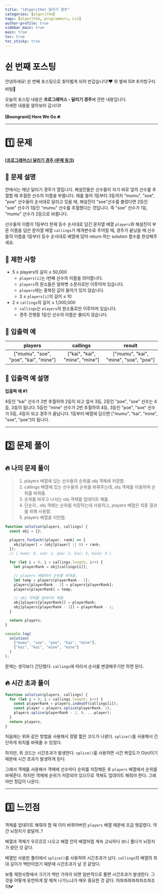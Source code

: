 ```yaml
---
title: "[Algorithm] 달리기 경주"
categories: [algorithm]
tags: [algorithm, programmers, Lv1]
author-profile: true
sidebar_main: true
main: true
toc: true
toc_sticky: true
---
```


# 쉰 번째 포스팅

안녕하세요! 쉰 번째 포스팅으로 찾아뵙게 되어 반갑습니다!♥ 와 벌써 50❗️ 추카방구티비털💜

오늘의 포스팅 내용은 **프로그래머스 - 달리기 경주**에 관한 내용입니다. <br/>
자세한 내용을 알아보러 갑시다❗️

**[Boongranii] Here We Go 🔥**

---

# 1️⃣ 문제

[**[프로그래머스] 달리기 경주 (문제 링크)**](https://school.programmers.co.kr/learn/courses/30/lessons/178871)

## 💨 **문제 설명**

얀에서는 매년 달리기 경주가 열립니다. 해설진들은 선수들이 자기 바로 앞의 선수를 추월할 때 추월한 선수의 이름을 부릅니다. 예를 들어 1등부터 3등까지 "mumu", "soe", "poe" 선수들이 순서대로 달리고 있을 때, 해설진이 "soe"선수를 불렀다면 2등인 "soe" 선수가 1등인 "mumu" 선수를 추월했다는 것입니다. 즉 "soe" 선수가 1등, "mumu" 선수가 2등으로 바뀝니다.

선수들의 이름이 1등부터 현재 등수 순서대로 담긴 문자열 배열 `players`와 해설진이 부른 이름을 담은 문자열 배열 `callings`가 매개변수로 주어질 때, 경주가 끝났을 때 선수들의 이름을 1등부터 등수 순서대로 배열에 담아 return 하는 solution 함수를 완성해주세요.

## 💨 **제한 사항**

- 5 ≤ players의 길이 ≤ 50,000
  - `players[i]`는 i번째 선수의 이름을 의미합니다.
  - `players`의 원소들은 알파벳 소문자로만 이루어져 있습니다.
  - `players`에는 중복된 값이 들어가 있지 않습니다.
  - 3 ≤ `players[i]`의 길이 ≤ 10
- 2 ≤ `callings`의 길이 ≤ 1,000,000
  - `callings`는 `players`의 원소들로만 이루어져 있습니다.
  - 경주 진행중 1등인 선수의 이름은 불리지 않습니다.

## 💨 **입출력 예**

|                players                |            callings            |                result                 |
| :-----------------------------------: | :----------------------------: | :-----------------------------------: |
| ["mumu", "soe", "poe", "kai", "mine"] | ["kai", "kai", "mine", "mine"] | ["mumu", "kai", "mine", "soe", "poe"] |

## 💨 **입출력 예 설명**

**입출력 예 #1** <br>

4등인 "kai" 선수가 2번 추월하여 2등이 되고 앞서 3등, 2등인 "poe", "soe" 선수는 4등, 3등이 됩니다. 5등인 "mine" 선수가 2번 추월하여 4등, 3등인 "poe", "soe" 선수가 5등, 4등이 되고 경주가 끝납니다. 1등부터 배열에 담으면 ["mumu", "kai", "mine", "soe", "poe"]이 됩니다.

---

# 2️⃣ 문제 풀이

## 🔥 나의 문제 풀이

> 1. players 배열에 있는 선수들의 순위를 obj 객체에 저장함.
> 2. callings 배열에 있는 선수들의 순위를 바꿔주는데, obj 객체를 이용하여 순위를 바꿔줌.
> 3. 순위를 바꾸고 나서는 obj 객체를 업데이트 해줌.
> 4. 단순히 , obj 객체는 순위를 저장하는데 사용하고, players 배열은 최종 결과를 위해 사용함.
> 5. players 배열을 리턴함.

```js
function solution(players, callings) {
  const obj = {};

  players.forEach((player, rank) => {
    obj[player] = (obj[player] || 0) + rank;
  });
  // { mumu: 0, soe: 1, poe: 2, kai: 3, mine: 4 }

  for (let i = 0; i < callings.length; i++) {
    let playerRank = obj[callings[i]];

    // players 배열에서 순위를 바꿔줌.
    let temp = players[playerRank - 1];
    players[playerRank - 1] = players[playerRank];
    players[playerRank] = temp;

    // obj 객체를 업데이트 해줌.
    obj[players[playerRank]] = playerRank;
    obj[players[playerRank - 1]] = playerRank - 1;
  }

  return players;
}

console.log(
  solution(
    ["mumu", "soe", "poe", "kai", "mine"],
    ["kai", "kai", "mine", "mine"]
  )
);
```

문제는 생각보다 간단했다. `callings`에 따라서 순서를 변경해주기만 하면 된다.

## 🔥 시간 초과 풀이

```js
function solution(players, callings) {
  for (let i = 0; i < callings.length; i++) {
    const playerRank = players.indexOf(callings[i]);
    const player = players.splice(playerRank, 1);
    players.splice(playerRank - 1, 0, ...player);
  }
  return players;
}
```

처음에는 위와 같은 방법을 사용해서 정말 짧은 코드가 나왔다. `splice()`를 사용해서 간단하게 위치를 바꿔줄 수 있었다.

하지만, 위 코드는 시간초과가 발생한다. `splice()`를 사용하면 시간 복잡도가 O(n)이기 때문에 시간 초과가 발생하게 된다.

그래서 객체를 사용해서 객체에 선수마다 순위를 저장해둔 후 `players` 배열에서 순위를 바꿔준다. 하지만 객체에 순위가 저장되어 있으므로 객체도 업데이트 해줘야 한다. 그래야만 정답이 나온다.

---

# 3️⃣ 느낀점

객체를 업데이트 해줘야 할 때 이미 바뀌어버린 `players` 배열 때문에 조금 헷갈렸다. 약간 뇌정지가 왔달까..?

배열과 객체가 우르르르 나오고 배열 안의 배열처럼 계속 고뇌하다 보니 풀다가 뇌정지가 왔던 것 같다.

배열만 사용한 풀이에서 `splice()`를 사용하여 시간초과가 났다. `callings`의 배열의 최대 길이가 백만이었기 때문에 시간초과가 날 것 같았다.

보통 제한사항에서 크기가 백만 가까이 되면 일반적으로 풀면 시간초과가 발생한다. 그것을 어떻게 유연하게 잘 헤쳐 나가느냐가 매우 중요한 것 같다. 아좌좌좌좌좌좌조좌조자❗️💕
